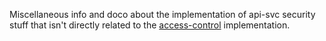 Miscellaneous info and doco about the implementation of api-svc security stuff 
that isn't directly related to the 
[access-control](../access-control) implementation. 

